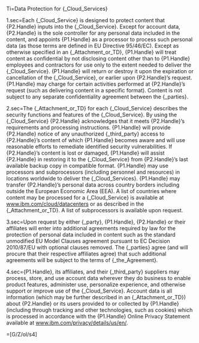 
Ti=Data Protection for {_Cloud_Services}

1.sec=Each {_Cloud_Service} is designed to protect content that {P2.Handle} inputs into the {_Cloud_Service}. Except for account data, {P2.Handle} is the sole controller for any personal data included in the content, and appoints {P1.Handle} as a processor to process such personal data (as those terms are defined in EU Directive 95/46/EC). Except as otherwise specified in an {_Attachment_or_TD}, {P1.Handle} will treat content as confidential by not disclosing content other than to {P1.Handle} employees and contractors for use only to the extent needed to deliver the {_Cloud_Service}. {P1.Handle} will return or destroy it upon the expiration or cancellation of the {_Cloud_Service}, or earlier upon {P2.Handle}’s request. {P1.Handle} may charge for certain activities performed at {P2.Handle}’s request (such as delivering content in a specific format). Content is not subject to any separate confidentiality agreement between the {_parties}.

2.sec=The {_Attachment_or_TD} for each {_Cloud_Service} describes the security functions and features of the {_Cloud_Service}. By using the {_Cloud_Service} {P2.Handle} acknowledges that it meets {P2.Handle}’s requirements and processing instructions. {P1.Handle} will provide {P2.Handle} notice of any unauthorized {_third_party} access to {P2.Handle}’s content of which {P1.Handle} becomes aware and will use reasonable efforts to remediate identified security vulnerabilities. If {P2.Handle}’s content is lost or damaged, {P1.Handle} will assist {P2.Handle} in restoring it to the {_Cloud_Service} from {P2.Handle}’s last available backup copy in compatible format. {P1.Handle} may use processors and subprocessors (including personnel and resources) in locations worldwide to deliver the {_Cloud_Services}. {P1.Handle} may transfer {P2.Handle}’s personal data across country borders including outside the European Economic Area (EEA). A list of countries where content may be processed for a {_Cloud_Service} is available at www.ibm.com/cloud/datacenters or as described in the {_Attachment_or_TD}. A list of subprocessors is available upon request.

3.sec=Upon request by either {_party}, {P1.Handle}, {P2.Handle} or their affiliates will enter into additional agreements required by law for the protection of personal data included in content such as the standard unmodified EU Model Clauses agreement pursuant to EC Decision 2010/87/EU with optional clauses removed. The {_parties} agree (and will procure that their respective affiliates agree) that such additional agreements will be subject to the terms of {_the_Agreement}.

4.sec={P1.Handle}, its affiliates, and their {_third_party} suppliers may process, store, and use account data wherever they do business to enable product features, administer use, personalize experience, and otherwise support or improve use of the {_Cloud_Service}. Account data is all information (which may be further described in an {_Attachment_or_TD}) about {P2.Handle} or its users provided to or collected by {P1.Handle} (including through tracking and other technologies, such as cookies) which is processed in accordance with the {P1.Handle} Online Privacy Statement available at www.ibm.com/privacy/details/us/en/.

=[G/Z/ol/s4]

